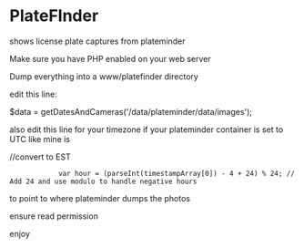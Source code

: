 # PlateFInder
shows license plate captures from plateminder

Make sure you have PHP enabled on your web server

Dump everything into a www/platefinder directory


edit this line:

$data = getDatesAndCameras('/data/plateminder/data/images');


also edit this line for your timezone if your plateminder container is set to UTC like mine is

//convert to EST


                var hour = (parseInt(timestampArray[0]) - 4 + 24) % 24; // Add 24 and use modulo to handle negative hours

to point to where plateminder dumps the photos

ensure read permission

enjoy
